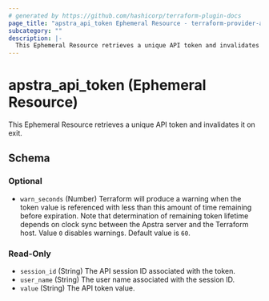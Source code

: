 ```yaml
---
# generated by https://github.com/hashicorp/terraform-plugin-docs
page_title: "apstra_api_token Ephemeral Resource - terraform-provider-apstra"
subcategory: ""
description: |-
  This Ephemeral Resource retrieves a unique API token and invalidates it on exit.
---
```


# apstra_api_token (Ephemeral Resource)

This Ephemeral Resource retrieves a unique API token and invalidates it on exit.



<!-- schema generated by tfplugindocs -->
## Schema

### Optional

- `warn_seconds` (Number) Terraform will produce a warning when the token value is referenced with less than this amount of time remaining before expiration. Note that determination of remaining token lifetime depends on clock sync between the Apstra server and the Terraform host. Value `0` disables warnings. Default value is `60`.

### Read-Only

- `session_id` (String) The API session ID associated with the token.
- `user_name` (String) The user name associated with the session ID.
- `value` (String) The API token value.
